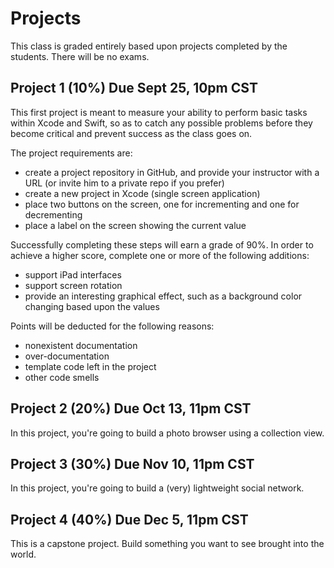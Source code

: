 # Projects

This class is graded entirely based upon projects completed by the students. There will be no exams.

## Project 1 (10%) Due Sept 25, 10pm CST

This first project is meant to measure your ability to perform basic tasks within Xcode and Swift, so as to catch
any possible problems before they become critical and prevent success as the class goes on.

The project requirements are:
* create a project repository in GitHub, and provide your instructor with a URL (or invite him to a private repo if
you prefer)
* create a new project in Xcode (single screen application)
* place two buttons on the screen, one for incrementing and one for decrementing
* place a label on the screen showing the current value

Successfully completing these steps will earn a grade of 90%. In order to achieve a higher score, complete one or
more of the following additions:
* support iPad interfaces
* support screen rotation
* provide an interesting graphical effect, such as a background color changing based upon the values

Points will be deducted for the following reasons:
* nonexistent documentation
* over-documentation
* template code left in the project
* other code smells

## Project 2 (20%) Due Oct 13, 11pm CST

In this project, you're going to build a photo browser using a collection view.

## Project 3 (30%) Due Nov 10, 11pm CST

In this project, you're going to build a (very) lightweight social network.

## Project 4 (40%) Due Dec 5, 11pm CST

This is a capstone project. Build something you want to see brought into the world.

